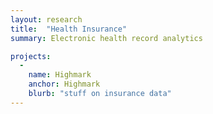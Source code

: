 ```yaml
---
layout: research
title:  "Health Insurance"
summary: Electronic health record analytics

projects:
  - 
    name: Highmark
    anchor: Highmark
    blurb: "stuff on insurance data"
---
```







  
